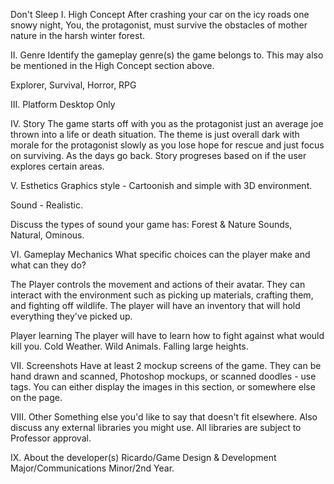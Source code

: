 Don't Sleep
I. High Concept
After crashing your car on the icy roads one snowy night, You, the protagonist, must survive the obstacles of mother nature in the 
harsh winter forest. 

II. Genre
Identify the gameplay genre(s) the game belongs to. This may also be mentioned in the High Concept section above.

Explorer, Survival, Horror, RPG

III. Platform
Desktop Only

IV. Story
The game starts off with you as the protagonist just an average joe thrown into a life or death situation. The theme is just overall dark
with morale for the protagonist slowly as you lose hope for rescue and just focus on surviving. As the days go back. Story progreses based
on if the user explores certain areas. 

V. Esthetics
Graphics style - Cartoonish and simple with 3D environment.

Sound - Realistic.

Discuss the types of sound your game has: Forest & Nature Sounds, Natural, Ominous.

VI. Gameplay
Mechanics
What specific choices can the player make and what can they do?

The Player controls the movement and actions of their avatar. They can interact with the environment such as picking up materials, crafting
them, and fighting off wildlife. The player will have an inventory that will hold everything they've picked up. 

Player learning
The player will have to learn how to fight against what would kill you. Cold Weather. Wild Animals. Falling large heights.

VII. Screenshots
Have at least 2 mockup screens of the game. They can be hand drawn and scanned, Photoshop mockups, or scanned doodles - use <img> tags. You can either display the images in this section, or somewhere else on the page.

VIII. Other
Something else you'd like to say that doesn't fit elsewhere. Also discuss any external libraries you might use. All libraries are subject to Professor approval.

IX. About the developer(s)
Ricardo/Game Design & Development Major/Communications Minor/2nd Year.

